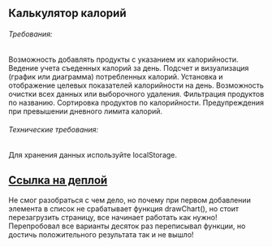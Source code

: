 <h2>Калькулятор калорий</h2>

<h6>Требования:</h6>

Возможность добавлять продукты с указанием их калорийности.
Ведение учета съеденных калорий за день.
Подсчет и визуализация (график или диаграмма) потребленных калорий.
Установка и отображение целевых показателей калорийности на день.
Возможность очистки всех данных или выборочного удаления.
Фильтрация продуктов по названию.
Сортировка продуктов по калорийности.
Предупреждения при превышении дневного лимита калорий.

<h6>Технические требования:</h6>
Для хранения данных используйте localStorage.

<h2><a href="https://calories-counter-seven.vercel.app/">Ссылка на деплой</a></h2>

Не смог разобраться с чем дело, но почему при первом добавлении элемента в список не срабатывает функция drawChart(), но стоит перезагрузить страницу, все начинает работать как нужно! Перепробовал все варианты десяток раз переписывал функции, но достичь положительного результата так и не вышло! 